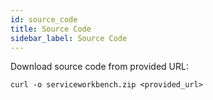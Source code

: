 ```yaml
---
id: source_code
title: Source Code
sidebar_label: Source Code
---
```


Download source code from provided URL:

```{.sh}
curl -o serviceworkbench.zip <provided_url>
```

